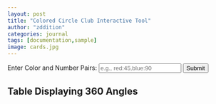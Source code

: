```yaml
---
layout: post
title: "Colored Circle Club Interactive Tool"
author: "zddition"
categories: journal
tags: [documentation,sample]
image: cards.jpg
---
```


<!DOCTYPE html>
<html lang="en">
<head>
    <meta charset="UTF-8">
    <title>Interactive Tool</title>
    <style>
        #angleTable td {
            width: 10px;
            height: 10px;
            text-align: center;
        }
    </style>
</head>
<!-- Input Section -->
<div id="input-section">
    <label for="colorInput">Enter Color and Number Pairs:</label>
    <input type="text" id="colorInput" placeholder="e.g., red:45,blue:90" />
    <button id="submitButton">Submit</button>
    <div id="validationMessage" style="color: red;"></div>
</div>

<script>
document.getElementById("submitButton").addEventListener("click", function() {
    const input = document.getElementById("colorInput").value.trim();
    const validationMessage = document.getElementById("validationMessage");

    // Regular expression to validate input format
    const regex = /^([a-zA-Z]+:\d+)(,[a-zA-Z]+:\d+)*$/;

    if (!regex.test(input)) {
        validationMessage.textContent = "Invalid input format. Please enter color and number pairs in the format: color:number, ...";
        return;
    }

    const pairs = input.split(",");
    
    // Validate each pair
    for (let pair of pairs) {
        const [color, angle] = pair.split(":");
        
        // Validate color
        const allowedColors = ["red", "orange", "yellow", "green", "blue", "indigo", "violet", "pink", "brown", "black"];
        if (!allowedColors.includes(color)) {
            validationMessage.textContent = `Invalid color: ${color}. Allowed colors are: red, orange, yellow, green, blue, indigo, violet, pink, brown, and black.`;
            return;
        }

        // Validate angle
        const angleValue = parseInt(angle, 10);
        if (isNaN(angleValue) || angleValue < 1 || angleValue > 360) {
            validationMessage.textContent = `Invalid angle: ${angle}. Angle must be a whole number between 1 and 360.`;
            return;
        }
    }

    // Clear validation message if input is valid
    validationMessage.textContent = "";

    // TODO: Process the valid input (we'll implement this later)
});
</script>

<!-- Output Section -->
<div id="output-section">
    <h2>Table Displaying 360 Angles</h2>
    <table id="angleTable">
        <!-- Table rows and cells will be generated here -->
    </table>
</div>

<script>
    // Generate table rows and cells
    const table = document.getElementById("angleTable");
    let angle = 1;

    for (let i = 0; i < 18; i++) {
        const row = document.createElement("tr");
        
        for (let j = 0; j < 20; j++) {
            const cell = document.createElement("td");
            cell.textContent = angle;
            row.appendChild(cell);
            angle++;
        }
        
        table.appendChild(row);
    }
</script>
</html>
